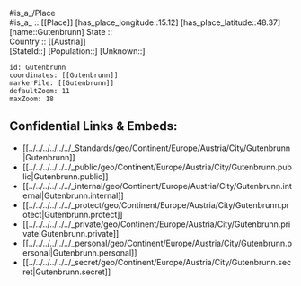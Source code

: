 ﻿---
location: [48.37,15.12] 
mapzoom: [7,12] 
mapmarker: city 
type: City
tags:
- geo/City


SpocWebEntityId: 30645
isDeleted: false
confidential: public

---
#is_a_/Place  
#is_a_ :: [[Place]] 
[has_place_longitude::15.12] 
[has_place_latitude::48.37] 
[name::Gutenbrunn] 
State ::  
Country :: [[Austria]]  
[StateId::] 
[Population::] 
[Unknown::] 


```leaflet
id: Gutenbrunn
coordinates: [[Gutenbrunn]] 
markerFile: [[Gutenbrunn]] 
defaultZoom: 11 
maxZoom: 18
```


## Confidential Links & Embeds: 
- [[../../../../../../_Standards/geo/Continent/Europe/Austria/City/Gutenbrunn|Gutenbrunn]] 
- [[../../../../../../_public/geo/Continent/Europe/Austria/City/Gutenbrunn.public|Gutenbrunn.public]] 
- [[../../../../../../_internal/geo/Continent/Europe/Austria/City/Gutenbrunn.internal|Gutenbrunn.internal]] 
- [[../../../../../../_protect/geo/Continent/Europe/Austria/City/Gutenbrunn.protect|Gutenbrunn.protect]] 
- [[../../../../../../_private/geo/Continent/Europe/Austria/City/Gutenbrunn.private|Gutenbrunn.private]] 
- [[../../../../../../_personal/geo/Continent/Europe/Austria/City/Gutenbrunn.personal|Gutenbrunn.personal]] 
- [[../../../../../../_secret/geo/Continent/Europe/Austria/City/Gutenbrunn.secret|Gutenbrunn.secret]] 
